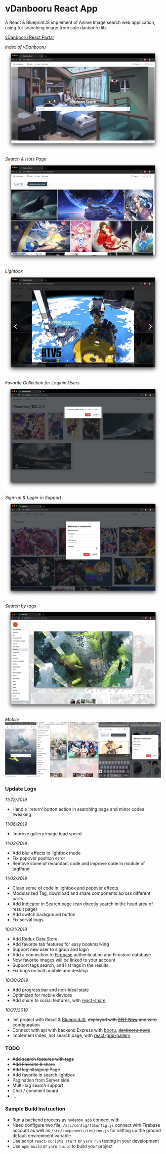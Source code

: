 # vDanbooru React App

A React & BlueprintJS implement of Anime Image search web application, using for searching Image from safe danbooru lib.

[vDanbooru React Portal](http://vince-amazing.us-west-1.elasticbeanstalk.com/vdanbooru-react)

_Index of vDanbooru_
![](screenshots/index.png)

_Search & Hots Page_
![](screenshots/search.png)

_Lightbox_
![](screenshots/lightbox.png)

_Favorite Collection for Loginin Users_
![](screenshots/favorites.png)

_Sign-up & Login-in Support_
![](screenshots/signup_login.png)

_Search by tags_
![](screenshots/tags.png)

_Mobile_
![](screenshots/phone.jpg)

### Update Logs
_11/22/2019_
- Handle 'return' button action in searching page and minor codes tweaking

_11/06/2019_
- Improve gallery image load speed

_11/03/2019_
- Add blur effects to lightbox mode
- Fix popover position error
- Remove some of redundant code and improve code in module of tagPanel

_11/02/2019_
- Clean some of code in lightbox and popover effects
- Modularized Tag, download and share components across different parts
- Add indicator in Search page (can directly search in the head area of result page)
- Add switch background button
- Fix serval bugs

_10/31/2019_
- Add Redux Data Store
- Add favorite tab features for easy bookmarking
- Support new user to signup and login
- Add a connection to [Firebase](https://firebase.google.com/) authentication and Firestore database
- Now favorite images will be linked to your account
- Support tags search, and list tags in the results
- Fix bugs on both mobile and desktop

_10/30/2019_
- Add progress bar and non-ideal state
- Optimized for mobile devices
- Add share to social features, with [react-share](https://www.npmjs.com/package/react-share)

_10/27/2019_
- Init project with React & [BlueprintJS](https://blueprintjs.com/), ~~deployed with [ZEIT Now](zeit.co) and zero configuration~~
- Connect with api with backend Express with [booru](https://www.npmjs.com/package/booru), ~~[danbooru-node](https://www.npmjs.com/package/danbooru)~~
- Implement index, hot search page, with [react-grid-gallery](https://www.npmjs.com/package/react-grid-gallery)

### TODO
- ~~Add search features with tags~~
- ~~Add Favorite & share~~ 
- ~~Add login&signup Page~~ 
- Add favorite in search lightbox
- Pagination from Server side
- Multi-tag search support
- Chat / comment board
- ...

### Sample Build Instruction
- Run a backend process as `nodemon app` connect with  
- Need configure two file, `/src/config/fbConfig.js` connect with Firebase account as well as `/src/components/res/env.js` for setting up the ground default environment variable
- Use script `react-scripts start` or `yarn run` testing in your development
- Use `npm build` or `yarn build` to build your project